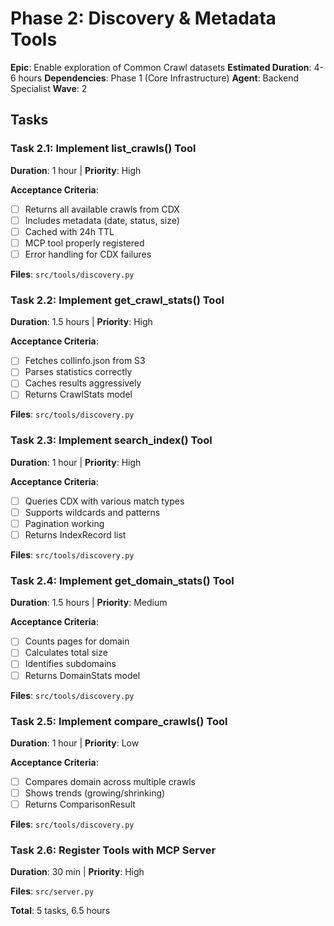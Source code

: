 # Phase 2: Discovery & Metadata Tools

**Epic**: Enable exploration of Common Crawl datasets
**Estimated Duration**: 4-6 hours
**Dependencies**: Phase 1 (Core Infrastructure)
**Agent**: Backend Specialist
**Wave**: 2

## Tasks

### Task 2.1: Implement list_crawls() Tool
**Duration**: 1 hour | **Priority**: High

**Acceptance Criteria**:
- [ ] Returns all available crawls from CDX
- [ ] Includes metadata (date, status, size)
- [ ] Cached with 24h TTL
- [ ] MCP tool properly registered
- [ ] Error handling for CDX failures

**Files**: `src/tools/discovery.py`

### Task 2.2: Implement get_crawl_stats() Tool
**Duration**: 1.5 hours | **Priority**: High

**Acceptance Criteria**:
- [ ] Fetches collinfo.json from S3
- [ ] Parses statistics correctly
- [ ] Caches results aggressively
- [ ] Returns CrawlStats model

**Files**: `src/tools/discovery.py`

### Task 2.3: Implement search_index() Tool
**Duration**: 1 hour | **Priority**: High

**Acceptance Criteria**:
- [ ] Queries CDX with various match types
- [ ] Supports wildcards and patterns
- [ ] Pagination working
- [ ] Returns IndexRecord list

**Files**: `src/tools/discovery.py`

### Task 2.4: Implement get_domain_stats() Tool
**Duration**: 1.5 hours | **Priority**: Medium

**Acceptance Criteria**:
- [ ] Counts pages for domain
- [ ] Calculates total size
- [ ] Identifies subdomains
- [ ] Returns DomainStats model

**Files**: `src/tools/discovery.py`

### Task 2.5: Implement compare_crawls() Tool
**Duration**: 1 hour | **Priority**: Low

**Acceptance Criteria**:
- [ ] Compares domain across multiple crawls
- [ ] Shows trends (growing/shrinking)
- [ ] Returns ComparisonResult

**Files**: `src/tools/discovery.py`

### Task 2.6: Register Tools with MCP Server
**Duration**: 30 min | **Priority**: High

**Files**: `src/server.py`

**Total**: 5 tasks, 6.5 hours
